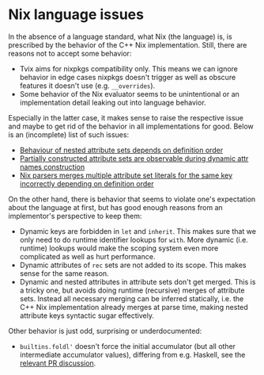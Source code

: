 # Nix language issues

In the absence of a language standard, what Nix (the language) is, is prescribed
by the behavior of the C++ Nix implementation. Still, there are reasons not to
accept some behavior:

* Tvix aims for nixpkgs compatibility only. This means we can ignore behavior in
  edge cases nixpkgs doesn't trigger as well as obscure features it doesn't use
  (e.g. `__overrides`).
* Some behavior of the Nix evaluator seems to be unintentional or an
  implementation detail leaking out into language behavior.

Especially in the latter case, it makes sense to raise the respective issue and
maybe to get rid of the behavior in all implementations for good. Below is an
(incomplete) list of such issues:

* [Behaviour of nested attribute sets depends on definition order][i7111]
* [Partially constructed attribute sets are observable during dynamic attr names construction][i7012]
* [Nix parsers merges multiple attribute set literals for the same key incorrectly depending on definition order][i7115]

On the other hand, there is behavior that seems to violate one's expectation
about the language at first, but has good enough reasons from an implementor's
perspective to keep them:

* Dynamic keys are forbidden in `let` and `inherit`. This makes sure that we
  only need to do runtime identifier lookups for `with`. More dynamic (i.e.
  runtime) lookups would make the scoping system even more complicated as well
  as hurt performance.
* Dynamic attributes of `rec` sets are not added to its scope. This makes sense
  for the same reason.
* Dynamic and nested attributes in attribute sets don't get merged. This is a
  tricky one, but avoids doing runtime (recursive) merges of attribute sets.
  Instead all necessary merging can be inferred statically, i.e. the C++ Nix
  implementation already merges at parse time, making nested attribute keys
  syntactic sugar effectively.

Other behavior is just odd, surprising or underdocumented:

* `builtins.foldl'` doesn't force the initial accumulator (but all other
  intermediate accumulator values), differing from e.g. Haskell, see
  the [relevant PR discussion][p7158].

[i7111]: https://github.com/NixOS/nix/issues/7111
[i7012]: https://github.com/NixOS/nix/issues/7012
[i7115]: https://github.com/NixOS/nix/issues/7115
[p7158]: https://github.com/NixOS/nix/pull/7158
